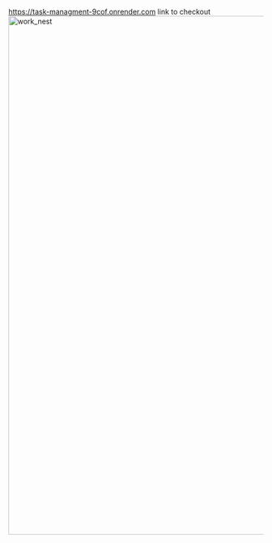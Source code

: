 https://task-managment-9cof.onrender.com
link to checkout
<img width="1536" height="1024" alt="work_nest" src="https://github.com/user-attachments/assets/fc0d2202-28e8-4b4e-8cab-6c222364ed0e" />


